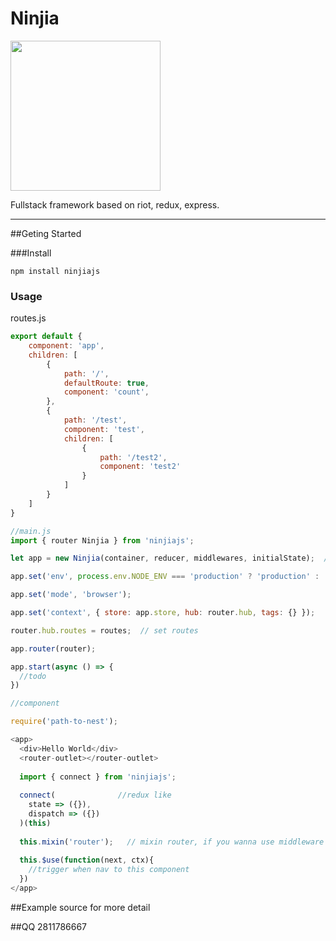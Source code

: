 # Ninjia

<img width="240" src="https://github.com/leekangtaqi/ninjiajs/raw/master/logo.png"/>

Fullstack framework based on riot, redux, express.

---

##Geting Started

###Install

```
npm install ninjiajs
```

### Usage

routes.js
```javascript
export default {
	component: 'app',
	children: [
		{
			path: '/',
			defaultRoute: true,
			component: 'count',
		},
		{
			path: '/test',
			component: 'test',
			children: [
				{
					path: '/test2',
					component: 'test2'
				}
			]
		}
	]
}
```

```javascript
//main.js
import { router Ninjia } from 'ninjiajs';

let app = new Ninjia(container, reducer, middlewares, initialState);  // create ninjia application

app.set('env', process.env.NODE_ENV === 'production' ? 'production' : 'development');

app.set('mode', 'browser');

app.set('context', { store: app.store, hub: router.hub, tags: {} });

router.hub.routes = routes;  // set routes

app.router(router);

app.start(async () => {
  //todo
})

```

```javascript
//component

require('path-to-nest');

<app>
  <div>Hello World</div>
  <router-outlet></router-outlet>
  
  import { connect } from 'ninjiajs';
  
  connect(              //redux like
    state => ({}),
    dispatch => ({})
  )(this)
  
  this.mixin('router');   // mixin router, if you wanna use middleware (the $use method)
  
  this.$use(function(next, ctx){
    //trigger when nav to this component
  })
</app>

```

##Example
source for more detail    

##QQ
2811786667
